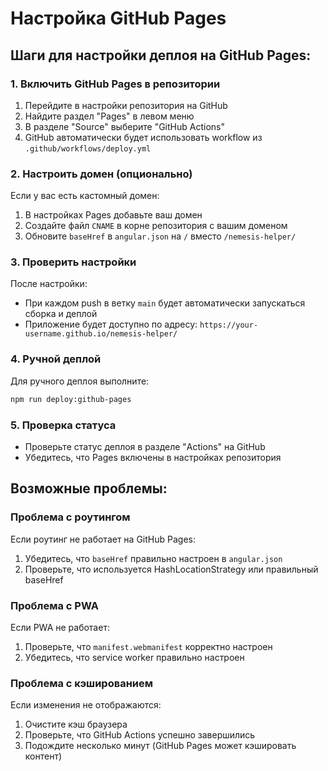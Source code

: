 # Настройка GitHub Pages

## Шаги для настройки деплоя на GitHub Pages:

### 1. Включить GitHub Pages в репозитории

1. Перейдите в настройки репозитория на GitHub
2. Найдите раздел "Pages" в левом меню
3. В разделе "Source" выберите "GitHub Actions"
4. GitHub автоматически будет использовать workflow из `.github/workflows/deploy.yml`

### 2. Настроить домен (опционально)

Если у вас есть кастомный домен:
1. В настройках Pages добавьте ваш домен
2. Создайте файл `CNAME` в корне репозитория с вашим доменом
3. Обновите `baseHref` в `angular.json` на `/` вместо `/nemesis-helper/`

### 3. Проверить настройки

После настройки:
- При каждом push в ветку `main` будет автоматически запускаться сборка и деплой
- Приложение будет доступно по адресу: `https://your-username.github.io/nemesis-helper/`

### 4. Ручной деплой

Для ручного деплоя выполните:
```bash
npm run deploy:github-pages
```

### 5. Проверка статуса

- Проверьте статус деплоя в разделе "Actions" на GitHub
- Убедитесь, что Pages включены в настройках репозитория

## Возможные проблемы:

### Проблема с роутингом
Если роутинг не работает на GitHub Pages:
1. Убедитесь, что `baseHref` правильно настроен в `angular.json`
2. Проверьте, что используется HashLocationStrategy или правильный baseHref

### Проблема с PWA
Если PWA не работает:
1. Проверьте, что `manifest.webmanifest` корректно настроен
2. Убедитесь, что service worker правильно настроен

### Проблема с кэшированием
Если изменения не отображаются:
1. Очистите кэш браузера
2. Проверьте, что GitHub Actions успешно завершились
3. Подождите несколько минут (GitHub Pages может кэшировать контент)
